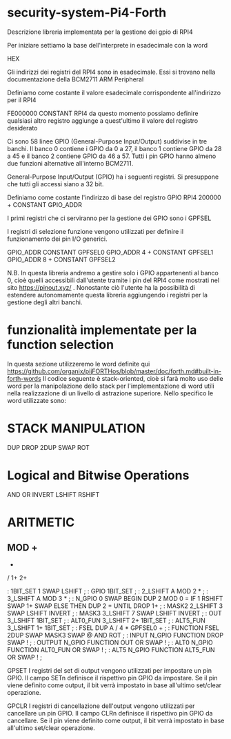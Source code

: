 # security-system-Pi4-Forth

Descrizione libreria implementata per la gestione dei gpio di RPI4

Per iniziare settiamo la base dell'interprete in esadecimale con la word

HEX

Gli indirizzi dei registri del RPI4 sono in esadecimale. Essi si trovano nella documentazione della BCM2711 ARM Peripheral

Definiamo come costante il valore esadecimale corrispondente all'indirizzo per il RPI4

FE000000 CONSTANT RPI4
da questo momento possiamo definire qualsiasi altro registro aggiunge a quest'ultimo il valore del registro desiderato

Ci sono 58 linee GPIO (General-Purpose Input/Output) suddivise in tre banchi. Il banco 0 contiene i GPIO da 0 a 27, il banco 1 contiene GPIO da 28 a 45 e il banco 2 contiene GPIO da 46 a 57. Tutti i pin GPIO hanno almeno due funzioni alternative all'interno BCM2711.

General-Purpose Input/Output (GPIO) ha i seguenti registri. Si presuppone che tutti gli accessi siano a 32 bit.

Definiamo come costante l'indirizzo di base del registro GPIO
RPI4 200000 + CONSTANT GPIO_ADDR

I primi registri che ci serviranno per la gestione dei GPIO sono i GPFSEL

I registri di selezione funzione vengono utilizzati per definire il funzionamento dei pin I/O generici.

GPIO_ADDR      CONSTANT GPFSEL0
GPIO_ADDR  4 + CONSTANT GPFSEL1
GPIO_ADDR  8 + CONSTANT GPFSEL2

N.B. In questa libreria andremo a gestire solo i GPIO appartenenti al banco 0, cioè quelli accessibili dall'utente tramite i pin del RPI4 come mostrati nel sito https://pinout.xyz/ . Nonostante ciò l'utente ha la possibilità di estendere 
autonomamente questa libreria aggiungendo i registri per la gestione degli altri banchi.


# funzionalità implementate per la function selection

In questa sezione utilizzeremo le word definite qui
https://github.com/organix/pijFORTHos/blob/master/doc/forth.md#built-in-forth-words 
Il codice seguente è stack-oriented, cioè si farà molto uso delle word per la manipolazione dello stack per l'implementazione di word utili nella realizzazione di un livello di astrazione superiore.
Nello specifico le word utilizzate sono:
# STACK MANIPULATION
DUP
DROP
2DUP
SWAP
ROT
# Logical and Bitwise Operations
AND
OR
INVERT
LSHIFT
RSHIFT

# ARITMETIC
MOD
+
-
*
/
1+
2+


: 1BIT_SET 1 SWAP LSHIFT ;
: GPIO 1BIT_SET ;
: 2_LSHIFT A MOD 2 * ;
: 3_LSHIFT A MOD 3 * ;
: N_GPIO 0 SWAP BEGIN DUP 2 MOD 0 = IF 1 RSHIFT SWAP 1+ SWAP ELSE THEN DUP 2 = UNTIL DROP 1+ ;
: MASK2 2_LSHIFT 3 SWAP LSHIFT INVERT ;
: MASK3 3_LSHIFT 7 SWAP LSHIFT INVERT ;
: OUT 3_LSHIFT 1BIT_SET ;
: ALT0_FUN 3_LSHIFT 2+ 1BIT_SET ;
: ALT5_FUN 3_LSHIFT 1+ 1BIT_SET ;
: FSEL DUP A / 4 * GPFSEL0 + ;
: FUNCTION FSEL 2DUP SWAP MASK3 SWAP @ AND ROT ;
: INPUT N_GPIO FUNCTION DROP SWAP ! ;
: OUTPUT N_GPIO FUNCTION OUT OR SWAP ! ;
: ALT0 N_GPIO FUNCTION ALT0_FUN OR SWAP ! ;
: ALT5 N_GPIO FUNCTION ALT5_FUN OR SWAP ! ;


GPSET
I registri del set di output vengono utilizzati per impostare un pin GPIO. Il campo SETn definisce il rispettivo pin GPIO da impostare. Se il pin viene definito come output, il bit verrà impostato in base all'ultimo set/clear operazione.

GPCLR
I registri di cancellazione dell'output vengono utilizzati per cancellare un pin GPIO. Il campo CLRn definisce il rispettivo pin GPIO da cancellare. Se il pin viene definito come output, il bit verrà impostato in base all'ultimo set/clear operazione.